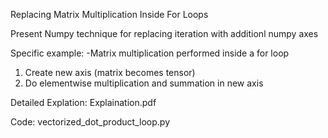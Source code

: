 Replacing Matrix Multiplication Inside For Loops

Present Numpy technique for replacing iteration with additionl numpy axes

Specific example:
-Matrix multiplication performed inside a for loop
  1. Create new axis (matrix becomes tensor)
  2. Do elementwise multiplication and summation in new axis
  
Detailed Explation:
Explaination.pdf

Code:
vectorized_dot_product_loop.py
